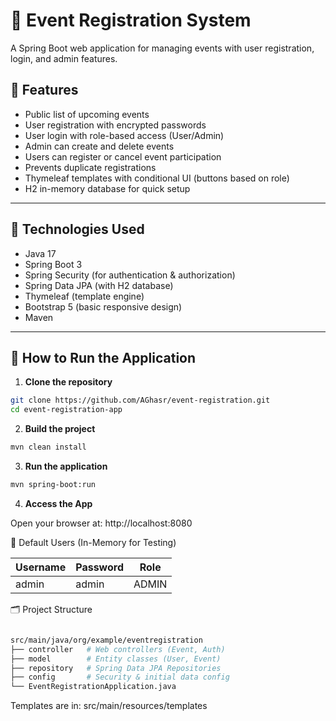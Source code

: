 # 🎉 Event Registration System

A Spring Boot web application for managing events with user registration, login, and admin features.

## 📌 Features

- Public list of upcoming events
- User registration with encrypted passwords
- User login with role-based access (User/Admin)
- Admin can create and delete events
- Users can register or cancel event participation
- Prevents duplicate registrations
- Thymeleaf templates with conditional UI (buttons based on role)
- H2 in-memory database for quick setup

---

## 🚀 Technologies Used

- Java 17
- Spring Boot 3
- Spring Security (for authentication & authorization)
- Spring Data JPA (with H2 database)
- Thymeleaf (template engine)
- Bootstrap 5 (basic responsive design)
- Maven

---

## 🎯 How to Run the Application

1. **Clone the repository**

```bash
git clone https://github.com/AGhasr/event-registration.git
cd event-registration-app
```

2. **Build the project**

```bash
mvn clean install
```
3. **Run the application**
```bash
mvn spring-boot:run
```
4. **Access the App**

Open your browser at:
http://localhost:8080

👥 Default Users (In-Memory for Testing)

| Username | Password | Role  |
| -------- |---------| ----- |
| admin    | admin   | ADMIN |


🗂 Project Structure
```bash

src/main/java/org/example/eventregistration
├── controller   # Web controllers (Event, Auth)
├── model        # Entity classes (User, Event)
├── repository   # Spring Data JPA Repositories
├── config       # Security & initial data config
└── EventRegistrationApplication.java

```
Templates are in:
src/main/resources/templates

